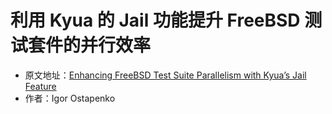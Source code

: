 # 利用 Kyua 的 Jail 功能提升 FreeBSD 测试套件的并行效率

- 原文地址：[Enhancing FreeBSD Test Suite Parallelism with Kyua’s Jail Feature](https://freebsdfoundation.org/our-work/journal/browser-based-edition/kernel-development/enhancing-freebsd-test-suite-parallelism-with-kyuas-jail-feature/)
- 作者：Igor Ostapenko
